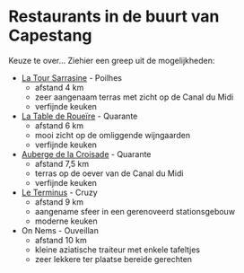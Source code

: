 # Restaurants in de buurt van Capestang

Keuze te over... Ziehier een greep uit de mogelijkheden:

* [La Tour Sarrasine](http://latoursarrasine.com/) - Poilhes
  * afstand 4 km
  * zeer aangenaam terras met zicht op de Canal du Midi
  * verfijnde keuken
* [La Table de Roueïre](http://www.latablederoueire.com/) - Quarante
  * afstand 6 km
  * mooi zicht op de omliggende wijngaarden
  * verfijnde keuken
* [Auberge de la Croisade](http://www.auberge-de-la-croisade.com/) - Quarante
  * afstand 7,5 km
  * terras op de oever van de Canal du Midi
  * verfijnde keuken
* [Le Terminus](http://www.leterminus-cote-gare.fr/) - Cruzy
  * afstand 9 km
  * aangename sfeer in een gerenoveerd stationsgebouw
  * moderne keuken
* On Nems - Ouveillan
  * afstand 10 km
  * kleine aziatische traiteur met enkele tafeltjes
  * zeer lekkere ter plaatse bereide gerechten
